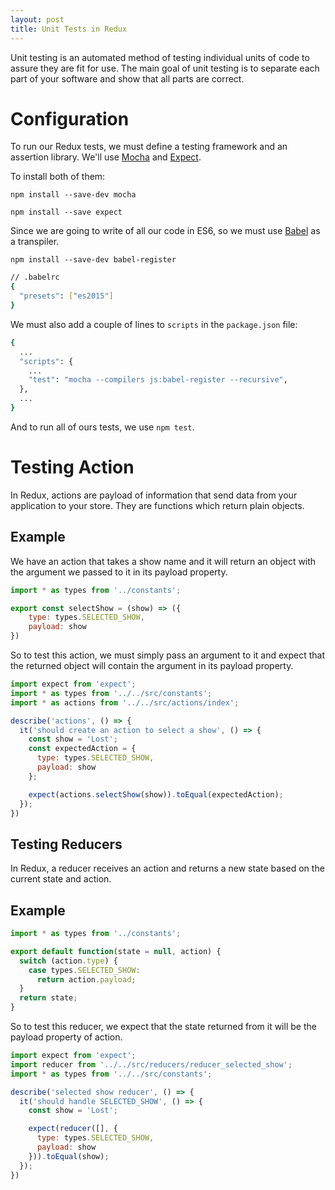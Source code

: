 ```yaml
---
layout: post
title: Unit Tests in Redux
---
```


Unit testing is an automated method of testing individual units of code to assure they are fit for use. The main goal of unit testing is to separate each part of your software and show that all parts are correct.

# Configuration

To run our Redux tests, we must define a testing framework and an assertion library. We'll use [Mocha](http://mochajs.org/) and [Expect](https://www.npmjs.com/package/expect).

To install both of them:

`npm install --save-dev mocha`

`npm install --save expect`

Since we are going to write of all our code in ES6, so we must use [Babel](http://babeljs.io/) as a transpiler.

`npm install --save-dev babel-register`

```bash
// .babelrc
{
  "presets": ["es2015"]
}
```

We must also add a couple of lines to `scripts` in the `package.json` file:

```bash
{
  ...
  "scripts": {
    ...
    "test": "mocha --compilers js:babel-register --recursive",
  },
  ...
}
```

And to run all of ours tests, we use `npm test`.

# Testing Action

In Redux, actions are payload of information that send data from your application to your store. They are functions which return plain objects.

## Example

We have an action that takes a show name and it will return an object with the argument we passed to it in its payload property.

```javascript
import * as types from '../constants';

export const selectShow = (show) => ({
    type: types.SELECTED_SHOW,
    payload: show
})
```

So to test this action, we must simply pass an argument to it and expect that the returned object will contain the argument in its payload property.

```javascript
import expect from 'expect';
import * as types from '../../src/constants';
import * as actions from '../../src/actions/index';

describe('actions', () => {
  it('should create an action to select a show', () => {
    const show = 'Lost';
    const expectedAction = {
      type: types.SELECTED_SHOW,
      payload: show
    };

    expect(actions.selectShow(show)).toEqual(expectedAction);
  });
})
```

## Testing Reducers

In Redux, a reducer receives an action and returns a new state based on the current state and action.

## Example

```javascript
import * as types from '../constants';

export default function(state = null, action) {
  switch (action.type) {
    case types.SELECTED_SHOW:
      return action.payload;
  }
  return state;
}
```

So to test this reducer, we expect that the state returned from it will be the payload property of action.

```javascript
import expect from 'expect';
import reducer from '../../src/reducers/reducer_selected_show';
import * as types from '../../src/constants';

describe('selected show reducer', () => {
  it('should handle SELECTED_SHOW', () => {
    const show = 'Lost';

    expect(reducer([], {
      type: types.SELECTED_SHOW,
      payload: show
    })).toEqual(show);
  });
})
```
